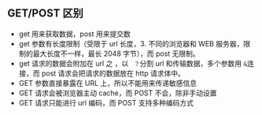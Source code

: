 ## GET/POST 区别

- get 用来获取数据，post 用来提交数
- get 参数有长度限制（受限于 url 长度，3. 不同的浏览器和 WEB 服务器，限制的最大长度不一样，最长 2048 字节），而 post 无限制。
- get 请求的数据会附加在 url 之 ，以 ` ？`分割 url 和传输数据，多个参数用 `&`连接，而 post 请求会把请求的数据放在 http 请求体中。
- GET 参数直接暴露在 URL 上，所以不能用来传递敏感信息
- GET 请求会被浏览器主动 cache，而 POST 不会，除非手动设置
- GET 请求只能进行 url 编码，而 POST 支持多种编码方式
